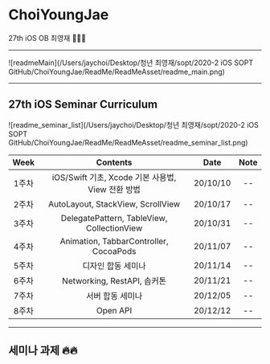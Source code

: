 # ChoiYoungJae
27th iOS OB 최영재 👨🏻‍💻

-------------------

![readmeMain](/Users/jaychoi/Desktop/청년 최영재/sopt/2020-2 iOS SOPT GitHub/ChoiYoungJae/ReadMe/ReadMeAsset/readme_main.png)

--------------

## 27th iOS Seminar Curriculum

![readme_seminar_list](/Users/jaychoi/Desktop/청년 최영재/sopt/2020-2 iOS SOPT GitHub/ChoiYoungJae/ReadMe/ReadMeAsset/readme_seminar_list.png)


| Week | Contents | Date | Note |
|:----:|:----:|:----:|:----:|
| 1주차 | iOS/Swift 기초, Xcode 기본 사용법, View 전환 방법 | 20/10/10 | -- |
| 2주차 | AutoLayout, StackView, ScrollView | 20/10/17 | -- |
| 3주차 | DelegatePattern, TableView, CollectionView | 20/10/31 | -- |
| 4주차 | Animation, TabbarController, CocoaPods | 20/11/07 | -- |
| 5주차 | 디자인 합동 세미나 | 20/11/14 | -- |
| 6주차 | Networking, RestAPI, 솝커톤 | 20/11/21 | -- |
| 7주차 | 서버 합동 세미나 | 20/12/05 | -- |
| 8주차 | Open API | 20/12/12 | -- |

--------

## 세미나 과제 🔥🔥

